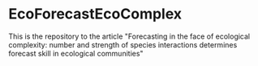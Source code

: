 # EcoForecastEcoComplex
This is the repository to the article "Forecasting in the face of ecological complexity: number and strength of species interactions determines forecast skill in ecological communities"
